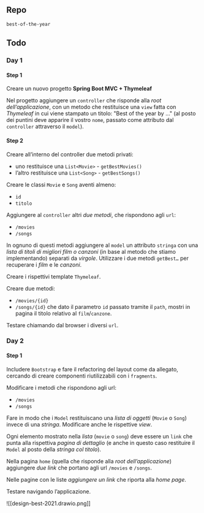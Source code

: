 
## Repo
`best-of-the-year`

## Todo
### Day 1
#### Step 1
Creare un nuovo progetto **Spring Boot MVC + Thymeleaf**

Nel progetto aggiungere un `controller` che risponde alla *root dell’applicazione*, con un metodo che restituisce una `view` fatta con *Thymeleaf* in cui viene stampato un titolo: "Best of the year by …" (al posto dei puntini deve apparire il vostro `nome`, passato come attributo dal `controller` attraverso il `model`).

#### Step 2
Creare all’interno del controller due metodi privati:
- uno restituisce una `List<Movie>` - `getBestMovies()`
- l’altro restituisce una `List<Song>` - `getBestSongs()`

Creare le classi `Movie` e `Song` aventi almeno:
- `id`
- `titolo`

Aggiungere al `controller` altri *due metodi*, che rispondono agli `url`:
- `/movies`
- `/songs`

In ognuno di questi metodi aggiungere al `model` un attributo `stringa` con una *lista di titoli di migliori film o canzoni* (in base al metodo che stiamo implementando) separati da *virgole*.
Utilizzare i due metodi `getBest…` per recuperare i *film* e le *canzoni*.

Creare i rispettivi template `Thymeleaf`.

Creare due metodi:
- `/movies/{id}`
- `/songs/{id}`
che dato il parametro `id` passato tramite il `path`, mostri in pagina il titolo relativo al `film`/`canzone`.

Testare chiamando dal browser i diversi `url`.

### Day 2
#### Step 1
Includere `Bootstrap` e fare il refactoring del layout come da allegato, cercando di creare componenti riutilizzabili con i `fragments`.

Modificare i metodi che rispondono agli url:
- `/movies`
- `/songs`

Fare in modo che i `Model` restituiscano una *lista di oggetti* (`Movie` o `Song`) invece di una *stringa*.
Modificare anche le rispettive *view*.

Ogni elemento mostrato nella *lista* (`movie` o `song`) deve essere un `link` che punta alla rispettiva *pagina di dettaglio* (e anche in questo caso restituire il `Model` al posto della *stringa col titolo*).

Nella pagina `home` (quella che risponde alla *root dell’applicazione*) aggiungere *due link* che portano agli url `/movies` e `/songs`.

Nelle pagine con le liste *aggiungere un link* che riporta alla *home page*.

Testare navigando l’applicazione.

![[design-best-2021.drawio.png]]